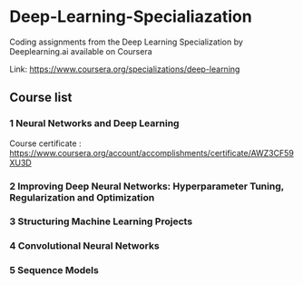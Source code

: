 # Deep-Learning-Specialiazation

Coding assignments from the Deep Learning Specialization by Deeplearning.ai available on Coursera 

Link: https://www.coursera.org/specializations/deep-learning 

## Course list 


### 1 Neural Networks and Deep Learning 

Course certificate : https://www.coursera.org/account/accomplishments/certificate/AWZ3CF59XU3D

### 2 Improving Deep Neural Networks: Hyperparameter Tuning, Regularization and Optimization
### 3 Structuring Machine Learning Projects
### 4 Convolutional Neural Networks
### 5 Sequence Models 
